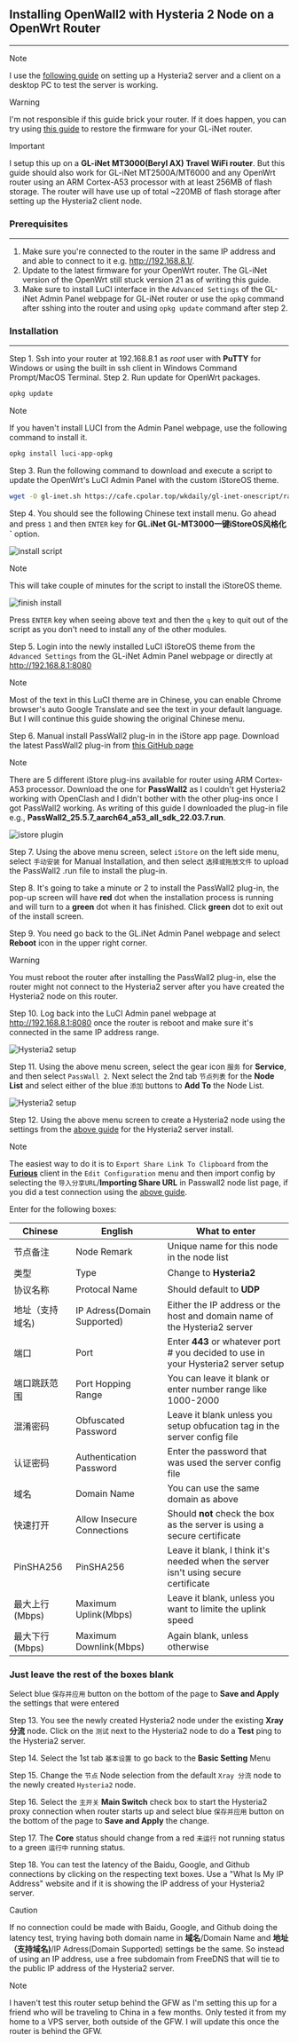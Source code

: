 ## Installing OpenWall2 with Hysteria 2 Node on a OpenWrt Router
___

> [!NOTE]
> I use the [following guide](https://cscot.pages.dev/2023/09/13/hysteria2-furious/) on setting up a Hysteria2 server and a client on a desktop PC to test the server is working.

> [!WARNING]
> I'm not responsible if this guide brick your router. If it does happen, you can try using [this guide](https://docs.gl-inet.com/router/en/3/tutorials/debrick/) to restore the firmware for your GL-iNet router.

> [!IMPORTANT]
> I setup this up on a **GL-iNet MT3000(Beryl AX) Travel WiFi router**. But this guide should also work for GL-iNet MT2500A/MT6000 and any OpenWrt router using an ARM Cortex-A53 processor with at least 256MB of flash storage. The router will have use up of total ~220MB of flash storage after setting up the Hysteria2 client node.

### Prerequisites
___
1. Make sure you're connected to the router in the same IP address and and able to connect to it e.g. http://192.168.8.1/.
2. Update to the latest firmware for your OpenWrt router. The GL-iNet version of the OpenWrt still stuck version 21 as of writing this guide.
3. Make sure to install LuCI interface in the `Advanced Settings` of the GL-iNet Admin Panel webpage for GL-iNet router or use the `opkg` command after sshing into the router and using `opkg update` command after step 2.

### Installation
___
Step 1. Ssh into your router at 192.168.8.1 as _root_ user with **PuTTY** for Windows or using the built in ssh client in Windows Command Prompt/MacOS Terminal.
Step 2. Run update for OpenWrt packages.

```bash
opkg update
```
> [!NOTE]
>If you haven't install LUCI from the Admin Panel webpage, use the following command to install it.
```bash
opkg install luci-app-opkg
```

Step 3. Run the following command to download and execute a script to update the OpenWrt's LuCI Admin Panel with the custom iStoreOS theme.

```bash
wget -O gl-inet.sh https://cafe.cpolar.top/wkdaily/gl-inet-onescript/raw/branch/master/gl-inet.sh && chmod +x gl-inet.sh && ./gl-inet.sh
```
Step 4. You should see the following Chinese text install menu. Go ahead and press `1` and then `ENTER` key for **GL.iNet GL-MT3000一键iStoreOS风格化`** option.

![install script](https://github.com/nextrizon/Hysteria2/blob/main/gl-inet.png)

> [!NOTE]
>This will take couple of minutes for the script to install the iStoreOS theme.

![finish install](https://github.com/nextrizon/Hysteria2/blob/main/install-complete.png)

Press `ENTER` key when seeing above text and then the `q` key to quit out of the script as you don't need to install any of the other modules.

Step 5. Login into the newly installed LuCI iStoreOS theme from the `Advanced Settings` from the GL-iNet Admin Panel webpage or directly at http://192.168.8.1:8080

> [!NOTE]
> Most of the text in this LuCI theme are in Chinese, you can enable Chrome browser's auto Google Translate and see the text in your default language.
> But I will continue this guide showing the original Chinese menu.

Step 6. Manual install PassWall2 plug-in in the iStore app page. Download the latest PassWall2 plug-in from [this GitHub page](https://github.com/AUK9527/Are-u-ok/tree/main/apps)
> [!NOTE]
>There are 5 different iStore plug-ins available for router using ARM Cortex-A53 processor. Download the one for **PassWall2** as I couldn't get Hysteria2 working with OpenClash and I didn't bother with the other plug-ins once I got PassWall2 working.
As writing of this guide I downloaded the plug-in file e.g., **PassWall2_25.5.7_aarch64_a53_all_sdk_22.03.7.run**.

![istore plugin](https://github.com/nextrizon/Hysteria2/blob/main/istore.png)

Step 7. Using the above menu screen, select `iStore` on the left side menu, select `手动安装` for Manual Installation, and then select `选择或拖放文件` to upload the PassWall2 .run file to install the plug-in.

Step 8. It's going to take a minute or 2 to install the PassWall2 plug-in, the pop-up screen will have **red** dot when the installation process is running and will turn to a **green** dot when it has finished. Click **green** dot to exit out of the install screen.

Step 9. You need go back to the GL.iNet Admin Panel webpage and select **Reboot** icon in the upper right corner.

> [!WARNING]
> You must reboot the router after installing the PassWall2 plug-in, else the router might not connect to the Hysteria2 server after you have created the Hysteria2 node on this router.

Step 10. Log back into the LuCI Admin panel webpage at http://192.168.8.1:8080 once the router is reboot and make sure it's connected in the same IP address range.

![Hysteria2 setup](https://github.com/nextrizon/Hysteria2/blob/main/Hy2setup.png)

Step 11. Using the above menu screen, select the gear icon `服务` for **Service**, and then select `PassWall 2`. Next select the 2nd tab `节点列表` for the **Node List** and select either of the blue `添加` buttons to **Add To** the Node List.

![Hysteria2 setup](https://github.com/nextrizon/Hysteria2/blob/main/Hy2node.png)

Step 12. Using the above menu screen to create a Hysteria2 node using the settings from the [above guide](https://cscot.pages.dev/2023/09/13/hysteria2-furious/) for the Hysteria2 server install.
> [!NOTE]
>The easiest way to do it is to `Export Share Link To Clipboard` from the **[Furious](https://github.com/LorenEteval/Furious/releases)** client in the `Edit Configuration` menu and then import config by selecting the `导入分享URL`/**Importing Share URL** in Passwall2 node list page, if you did a test connection using the [above guide](https://cscot.pages.dev/2023/09/13/hysteria2-furious/).

Enter for the following boxes:

|Chinese|English|What to enter|
|-------|-------|-------------|
|节点备注|Node Remark|Unique name for this node in the node list|
|类型|Type|Change to **Hysteria2**|
|协议名称|Protocal Name|Should default to **UDP**|
|地址（支持域名)|IP Adress(Domain Supported)|Either the IP address or the host and domain name of the Hysteria2 server|
|端口|Port|Enter **443** or whatever port # you decided to use in your Hysteria2 server setup|
|端口跳跃范围|Port Hopping Range|You can leave it blank or enter number range like 1000-2000|
|混淆密码|Obfuscated Password|Leave it blank unless you setup obfucation tag in the server config file|
|认证密码|Authentication Password|Enter the password that was used the server config file|
|域名|Domain Name|You can use the same domain as above|
|快速打开|Allow Insecure Connections|Should **not** check the box as the server is using a secure certificate|
|PinSHA256|PinSHA256|Leave it blank, I think it's needed when the server isn't using secure certificate|
|最大上行(Mbps)|Maximum Uplink(Mbps)|Leave it blank, unless you want to limite the uplink speed|
|最大下行(Mbps)|Maximum Downlink(Mbps)|Again blank, unless otherwise|
### Just leave the rest of the boxes blank

Select blue `保存并应用` button on the bottom of the page to **Save and Apply** the settings that were entered

Step 13. You see the newly created Hysteria2 node under the existing **Xray 分流** node. Click on the `测试` next to the Hysteria2 node to do a **Test** ping to the Hysteria2 server.

Step 14. Select the 1st tab `基本设置` to go back to the **Basic Setting** Menu

Step 15. Change the `节点` Node selection from the default `Xray 分流` node to the newly created `Hysteria2` node.

Step 16. Select the `主开关` **Main Switch** check box to start the Hysteria2 proxy connection when router starts up and select blue `保存并应用` button on the bottom of the page to **Save and Apply** the change.

Step 17. The **Core** status should change from a red `未运行` not running status to a green `运行中` running status.

Step 18. You can test the latency of the Baidu, Google, and Github connections by clicking on the respecting text boxes. Use a "What Is My IP Address" website and if it is showing the IP address of your Hysteria2 server.

> [!CAUTION]
> If no connection could be made with Baidu, Google, and Github doing the latency test, trying having both domain name in **域名**/Domain Name and **地址（支持域名)**/IP Adress(Domain Supported) settings be the same. So instead of using an IP address, use a free subdomain from FreeDNS that will tie to the public IP address of the Hysteria2 server.

> [!Note]
> I haven't test this router setup behind the GFW as I'm setting this up for a friend who will be traveling to China in a few months. Only tested it from my home to a VPS server, both outside of the GFW. I will update this once the router is behind the GFW.


